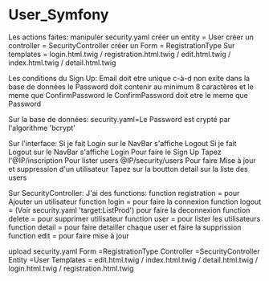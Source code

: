 # User_Symfony
Les actions faites:
manipuler security.yaml
créer un entity = User
créer un controller = SecurityController
créer un Form = RegistrationType
Sur templates = login.html.twig / registration.html.twig / edit.html.twig / index.html.twig / detail.html.twig

Les conditions du Sign Up:
Email doit etre unique c-à-d non exite dans la base de données
le Password doit contenir au minimum 8 caractères et le meme que ConfirmPassword
le ConfirmPassword doit etre le meme que Password

Sur la base de données:
security.yaml=Le Password est crypté par l'algorithme 'bcrypt'

Sur l'interface:
Si je fait Login sur le NavBar s'affiche Logout
Si je fait Logout sur le NavBar s'affiche Login
Pour faire le Sign Up Tapez l'@IP/inscription
Pour lister users @IP/security/users
Pour faire Mise à jour et suppression d'un utilisateur Tapez sur la boutton detail sur la liste des users

Sur SecurityController:
J'ai des functions:
  function registration = pour Ajouter un utilisateur
  function login = pour faire la connexion
  function logout = (Voir security.yaml 'target:ListProd') pour faire la deconnexion
  function delete = pour supprimer utilisateur
  function user = pour lister les utilisateurs
  function detail = pour faire detailler chaque user et faire la supprission
  function edit = pour faire mise à jour
  

upload security.yaml
       Form =RegistrationType
       Controller =SecurityController
       Entity =User
       Templates = edit.html.twig / index.html.twig / detail.html.twig /  login.html.twig / registration.html.twig

